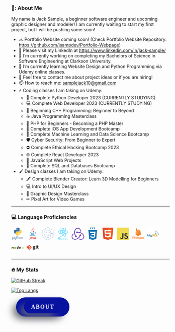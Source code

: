 ### 📘: About Me

My name is Jack Sample, a beginner software engineer and upcoming graphic designer and modeler! I am currently waiting to start my first project, but I will be pushing some soon!

- 🔜 Portfolio Website coming soon! (Check Portfolio Website Repository: https://github.com/jsampdev/Portfolio-Webpage)
- 🔗 Please visit my LinkedIn at https://www.linkedin.com/in/jack-sample/
- 🔭 I’m currently working on completing my Bachelors of Science in Software Engineering at Clarkson University.
- 🌱 I’m currently learning Website Design and Python Programming via Udemy online classes.
- 💬 Feel free to contact me about project ideas or if you are hiring!
- 📫 How to reach me: samplejack10@gmail.com
- ⚡ Coding classes I am taking on Udemy:
    - 🐍 Complete Python Developer 2023 (CURRENTLY STUDYING)
    - 💻 Complete Web Developer 2023 (CURRENTLY STUDYING)
    - 🔰 Beginning C++ Programming: Beginner to Beyond
    - ☕ Java Programming Masterclass
    - 🐘 PHP for Beginners - Becoming a PHP Master
    - 🍎 Complete iOS App Development Bootcamp
    - 🤖 Complete Machine Learning and Data Science Bootcamp
    - 🛡️ Cyber Security: From Beginner to Expert
    - ⛔ Complete Ethical Hacking Bootcamp 2023
    - 🌐 Complete React Developer 2023
    - 📜 JavaScript Web Projects
    - 💾 Complete SQL and Databases Bootcamp
- 🖌️ Design classes I am taking on Udemy:
    - 🖍 Complete Blender Creator: Learn 3D Modelling for Beginners
    - 💻 Intro to UI/UX Design
    - 🎨 Graphic Design Masterclass
    - ✏ Pixel Art for Video Games
 ---
 ### 💻 Language Proficiencies 
 <div>
      <img src="https://github.com/devicons/devicon/blob/master/icons/python/python-original-wordmark.svg" title="Git" **alt="Git" width="40" height="40"/>&nbsp;
      <img src="https://github.com/devicons/devicon/blob/master/icons/java/java-original-wordmark.svg" title="Java" alt="Java" width="40" height="40"/>&nbsp;
      <img src="https://github.com/devicons/devicon/blob/master/icons/cplusplus/cplusplus-line.svg" title="Java" alt="Java" width="40" height="40"/>&nbsp;
      <img src="https://github.com/devicons/devicon/blob/master/icons/react/react-original-wordmark.svg" title="React" alt="React" width="40" height="40"/>&nbsp;
      <img src="https://github.com/devicons/devicon/blob/master/icons/redux/redux-original.svg" title="Redux" alt="Redux " width="40" height="40"/>&nbsp;
      <img src="https://github.com/devicons/devicon/blob/master/icons/css3/css3-plain-wordmark.svg"  title="CSS3" alt="CSS" width="40" height="40"/>&nbsp;
      <img src="https://github.com/devicons/devicon/blob/master/icons/html5/html5-original.svg" title="HTML5" alt="HTML" width="40" height="40"/>&nbsp;
      <img src="https://github.com/devicons/devicon/blob/master/icons/javascript/javascript-original.svg" title="JavaScript" alt="JavaScript" width="40" height="40"/>&nbsp;
      <img src="https://github.com/devicons/devicon/blob/master/icons/firebase/firebase-plain-wordmark.svg" title="Firebase" alt="Firebase" width="40" height="40"/>&nbsp;
      <img src="https://github.com/devicons/devicon/blob/master/icons/mysql/mysql-original-wordmark.svg" title="MySQL"  alt="MySQL" width="40" height="40"/>&nbsp;
      <img src="https://github.com/devicons/devicon/blob/master/icons/nodejs/nodejs-original-wordmark.svg" title="NodeJS" alt="NodeJS" width="40" height="40"/>&nbsp;
      <img src="https://github.com/devicons/devicon/blob/master/icons/git/git-original-wordmark.svg" title="Git" **alt="Git" width="40" height="40"/>
     
</div>

--- 
### :fire: My Stats
[![GitHub Streak](http://github-readme-streak-stats.herokuapp.com/?user=jsampdev&theme=dark&background=000000)](https://git.io/streak-stats)


[![Top Langs](https://github-readme-stats.vercel.app/api/top-langs/?username=jsampdev&layout=compact&theme=vision-friendly-dark)](https://github.com/anuraghazra/github-readme-stats)

<style>
    .nav-links {
          text-decoration: unset;
          color: white;
          font-family: "Poppins";
          letter-spacing: 2px;
          font-size: 16px;
          text-transform: uppercase;
          font-weight: 900;
          display: flex;
          flex-direction: row;
          width: 150px;
          color: white;
          align-content: center;
          align-items: center;
          justify-content: center;
          background-color: #0712a0;
          padding: 10px;
          font-size: 18px;
          margin: 0 15px 0 15px;
          border-radius: 100px;
          -webkit-box-shadow: -15px 12px 25px -5px #6d6e75;
          -moz-box-shadow: -15px 12px 25px -5px #6d6e75;
          box-shadow: -15px 12px 25px -5px #6d6e75;
          -webkit-transition: width 1s ease, .5s ease;
          -moz-transition: width 1s ease, .5s ease;
          transition: width 1s ease, .5s ease;
}
</style>
<div class = "nav-links">
    <a class = "nav-links" href="about.html">
        About
    </a>
</div>

